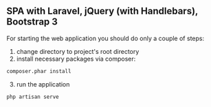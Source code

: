 ## SPA with Laravel, jQuery (with Handlebars), Bootstrap 3

For starting the web application you should do only a couple of steps:
1) change directory to project's root directory
2) install necessary packages via composer:
```sh
composer.phar install
```
3) run the application
```sh
php artisan serve
```